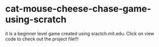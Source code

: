 # cat-mouse-cheese-chase-game-using-scratch
it is a beginner level game created using sractch.mit.edu. 
  Click on view code to check out the project file!!!
